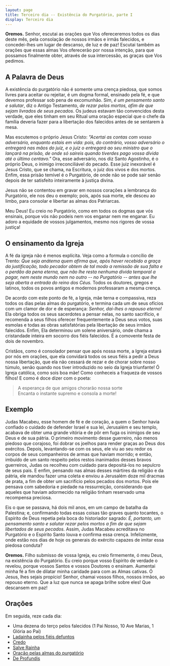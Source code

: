 ```yaml
---
layout: page
title: Terceiro dia -- Existência do Purgatório, parte I
display: Terceiro dia
---
```



**Oremos.** Senhor, escutai as orações que Vos ofereceremos todos os dias deste mês, pela consolação de nossos irmãos e irmãs falecidos, e concedei-lhes um lugar de descanso, de luz e de paz! Escutai também as orações que essas almas Vos oferecerão por nossa intenção, para que possamos finalmente obter, através de sua intercessão, as graças que Vos pedimos.


## A Palavra de Deus

A existência do purgatório não é somente uma crença piedosa, que somos livres para aceitar ou rejeitar, é um dogma formal, ensinado pela fé, e que devemos professar sob pena de excomunhão. Sim, _é um pensamento santo e salutar_, diz o Antigo Testamento, _de rezar pelos mortos, afim de que sejam livrados de seus pecados_. Os judeus estavam tão convencidos desta verdade, que eles tinham em seu Ritual uma oração especial que o chefe da família deveria fazer para a libertação dos falecidos antes de se sentarem à mesa.

Mas escutemos o próprio Jesus Cristo: _"Acertai as contas com vosso adversário, enquanto estais em vida: pois, do contrário, vosso adversário o entregará nas mãos do juiz, e o juiz o entregará ao seu ministro que o lançará na prisão, de onde só saireis quando tiverdes pago vossa dívida até o último centavo."_ Ora, esse adversário, nos diz Santo Agostinho, é o próprio Deus, o inimigo irreconciliável do pecado. Esse juiz inexorável é Jesus Cristo, que se chama, na Escritura, o juiz dos vivos e dos mortos. Enfim, essa prisão temível é o Purgatório, de onde não se pode sair senão depois de ter satisfeito inteiramente à justiça divina.

Jesus não se contentou em gravar em nossos corações a lembrança do Purgatório, ele nos deu o exemplo; pois, após sua morte, ele desceu ao limbo, para consolar e libertar as almas dos Patriarcas. 

Meu Deus! Eu creio no Purgatório, como em todos os dogmas que vós ensinais, porque vós não podeis nem vos enganar nem me enganar. Eu adoro a equidade de vossos julgamentos, mesmo nos rigores de vossa justiça!


## O ensinamento da Igreja

A fé da igreja não é menos explícita. Veja como a formula o concílio de Trento: _Que seja anátema quem afirma que, após haver recebido a graça da justificação, todo pecador obtem de tal modo a remissão de sua falta e o perdão da pena eterna, que não lhe resta nenhuma dívida temporal a pagar, nem neste mundo nem no outro -- no Purgatório -- antes que lhe seja aberta a entrada do reino dos Céus._ Todos os doutores, gregos e latinos, todos os povos antigos e modernos
professaram a mesma crença.

De acordo com este ponto de fé, a Igreja, mãe terna e compassiva, reza todos os dias pelas almas do purgatório, e termina cada um de seus ofícios com um clamor de dor e de esperança: _Senhor, dai-lhes o repouso eterno!_ Ela obriga todos os seus sacerdotes a pensar nelas, no santo sacrifício, e recomenda a seus filhos oferecer frequentemente a Deus seus votos, suas esmolas e todas as obras satisfatórias pela libertação de seus irmãos falecidos. Enfim, Ela determinou um solene aniversário, onde chama a cristandade inteira em socorro dos fiéis falecidos. É a comovente festa de dois de novembro.

Cristãos, como é consolador pensar que após nossa morte, a Igreja estará por nós em orações, que ela convidará todos os seus fiéis a pedir a Deus nossa libertação, que ela não cessará de rezar e de chorar sobre nosso túmulo, senão quando nos tiver introduzido no seio da Igreja triunfante! Ó Igreja católica, como sois boa mãe! Como conheceis a fraqueza de vossos filhos! E como é doce dizer com o poeta:

> A esperança de que amigos chorarão nossa sorte   
> Encanta o instante supremo e consola a morte!


## Exemplo

Judas Macabeu, esse homem de fé e de coração, a quem o Senhor havia confiado o cuidado de defender Israel e sua lei, Jerusalém e seu templo, acabava de obter uma grande vitória e de pôr em fuga os inimigos de seu Deus e de sua pátria. O primeiro movimento desse guerreiro, não menos piedoso que corajoso, foi dobrar os joelhos para render graças ao Deus dos exércitos. Depois, levantando-se com os seus, ele viu ao seu redor os corpos de seus companheiros de armas que haviam morrido; e então, imbuído de um santo respeito pelos restos inanimados desses bravos guerreiros, Judas os recolheu com cuidado para depositá-los no sepulcro de seus pais. E enfim, pensando nas almas desses mártires da religião e da pátria, ele mandou fazer uma coleta e enviou a Jerusalém doze mil dracmas de prata, a fim de obter um sacrifício pelos pecados dos mortos. Pois ele pensava com sabedoria e piedade na ressurreição, considerando que aqueles que haviam adormecido na religião tinham reservado uma recompensa preciosa.

Eis o que se passava, há dois mil anos, em um campo de batalha da Palestina; e, confirmando todas essas coisas tão graves quanto tocantes, o Espírito de Deus repetia pela boca do historiador sagrado: _É, portanto, um pensamento santo e salutar rezar pelos mortos a fim de que sejam libertados de seus pecados._ Assim, Judas Macabeu acreditava no Purgatório e o Espírito Santo louva e confirma essa crença. Infelizmente, onde estão nos dias de hoje os generais do exército capazes de imitar essa piedosa conduta?

**Oremos.** Filho submisso de vossa Igreja, eu creio firmemente, ó meu Deus, na existência do Purgatório. Eu creio porque vosso Espírito de verdade o revelou, porque vossos Santos e vossos Doutores o ensinam. Aumentai minha fé a fim de dilatar minha caridade para com as Almas cativas. Ó Jesus, lhes sejais propício! Senhor, chamai vossos filhos, nossos irmãos, ao repouso eterno. Que a luz que nunca se apaga brilhe sobre eles! Que descansem em paz! 


## Orações 

Em seguida, reze cada dia:

- Uma dezena do terço pelos falecidos (1 Pai Nosso, 10 Ave Marias, 1 Glória ao Pai)
- [Ladainha pelos fiéis defuntos](ladainha.md)
- [Credo](credo.md)
- [Salve Rainha](salve_rainha.md)
- [Oração pelas almas do purgatório](oracao_pelas_almas.md)
- [De Profundis](de_profundis.md)
